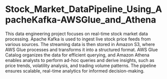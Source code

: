 # Stock_Market_DataPipeline_Using_ApacheKafka-AWSGlue_and_Athena
This data engineering project focuses on real-time stock market data processing. Apache Kafka is used to ingest live stock price feeds from various sources. The streaming data is then stored in Amazon S3, where AWS Glue processes and transforms it into a structured format. AWS Glue Catalog organizes the data for efficient querying, and Amazon Athena enables analysts to perform ad-hoc queries and derive insights, such as price trends, volatility analysis, and trading volume patterns. The pipeline ensures scalable, real-time analytics for informed decision-making.









